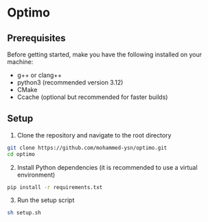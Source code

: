 # Optimo

## Prerequisites

Before getting started, make you have the following installed on your machine:

- g++ or clang++
- python3 (recommended version 3.12)
- CMake
- Ccache (optional but recommended for faster builds)

## Setup

1. Clone the repository and navigate to the root directory

```bash
git clone https://github.com/mohammed-ysn/optimo.git
cd optimo
```

2. Install Python dependencies (it is recommended to use a virtual environment)

```bash
pip install -r requirements.txt
```

3. Run the setup script

```bash
sh setup.sh
```
